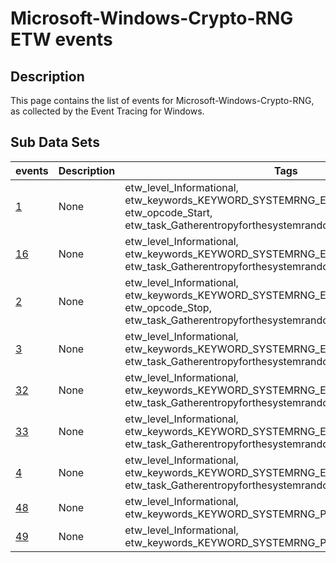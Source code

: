 # Microsoft-Windows-Crypto-RNG ETW events

## Description
This page contains the list of events for Microsoft-Windows-Crypto-RNG, as collected by the Event Tracing for Windows.

## Sub Data Sets
|events|Description|Tags|
|---|---|---|
|[1](events/event-1.md)|None|etw_level_Informational, etw_keywords_KEYWORD_SYSTEMRNG_ENTROPY_REGISTRATION, etw_opcode_Start, etw_task_Gatherentropyforthesystemrandomnumbergenerator|
|[16](events/event-16.md)|None|etw_level_Informational, etw_keywords_KEYWORD_SYSTEMRNG_ENTROPY_DATA, etw_task_Gatherentropyforthesystemrandomnumbergenerator|
|[2](events/event-2.md)|None|etw_level_Informational, etw_keywords_KEYWORD_SYSTEMRNG_ENTROPY_REGISTRATION, etw_opcode_Stop, etw_task_Gatherentropyforthesystemrandomnumbergenerator|
|[3](events/event-3.md)|None|etw_level_Informational, etw_keywords_KEYWORD_SYSTEMRNG_ENTROPY_DATA, etw_task_Gatherentropyforthesystemrandomnumbergenerator|
|[32](events/event-32.md)|None|etw_level_Informational, etw_keywords_KEYWORD_SYSTEMRNG_ENTROPY_DATA, etw_task_Gatherentropyforthesystemrandomnumbergenerator|
|[33](events/event-33.md)|None|etw_level_Informational, etw_keywords_KEYWORD_SYSTEMRNG_ENTROPY_DATA, etw_task_Gatherentropyforthesystemrandomnumbergenerator|
|[4](events/event-4.md)|None|etw_level_Informational, etw_keywords_KEYWORD_SYSTEMRNG_ENTROPY_DATA, etw_task_Gatherentropyforthesystemrandomnumbergenerator|
|[48](events/event-48.md)|None|etw_level_Informational, etw_keywords_KEYWORD_SYSTEMRNG_PRNG, etw_task_Prng|
|[49](events/event-49.md)|None|etw_level_Informational, etw_keywords_KEYWORD_SYSTEMRNG_PRNG, etw_task_Prng|
